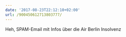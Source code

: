 ```yaml
---
date: '2017-08-23T22:12:10+02:00'
url: /900450612713803777/
---
```

Heh, SPAM-Email mit Infos über die Air Berlin Insolvenz
